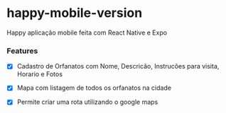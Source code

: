 # happy-mobile-version
Happy aplicação mobile feita com React Native e Expo

### Features

- [x] Cadastro de Orfanatos com Nome, Descricão, Instrucões para visita, Horario e Fotos
- [x] Mapa com listagem de todos os orfanatos na cidade
- [x] Permite criar uma rota utilizando o google maps

